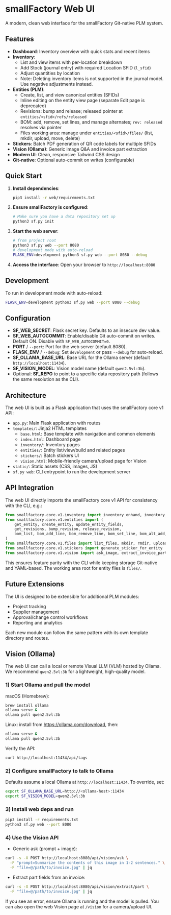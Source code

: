 # smallFactory Web UI

A modern, clean web interface for the smallFactory Git-native PLM system.

## Features

- **Dashboard**: Inventory overview with quick stats and recent items
- **Inventory**:
  - List and view items with per-location breakdown
  - Add Stock (journal entry) with required Location SFID (`l_sfid`)
  - Adjust quantities by location
  - Note: Deleting inventory items is not supported in the journal model. Use negative adjustments instead.
- **Entities (PLM)**:
  - Create, list, and view canonical entities (SFIDs)
  - Inline editing on the entity view page (separate Edit page is deprecated)
  - Revisions: bump and release; released pointer at `entities/<sfid>/refs/released`
  - BOM: add, remove, set lines, and manage alternates; `rev: released` resolves via pointer
  - Files working area: manage under `entities/<sfid>/files/` (list, mkdir, upload, move, delete)
- **Stickers**: Batch PDF generation of QR code labels for multiple SFIDs
- **Vision (Ollama)**: Generic image Q&A and invoice part extraction
- **Modern UI**: Clean, responsive Tailwind CSS design
- **Git-native**: Optional auto-commit on writes (configurable)

## Quick Start

1. **Install dependencies**:
   ```bash
   pip3 install -r web/requirements.txt
   ```

2. **Ensure smallFactory is configured**:
   ```bash
   # Make sure you have a data repository set up
   python3 sf.py init
   ```

3. **Start the web server**:
   ```bash
   # from project root
   python3 sf.py web --port 8080
   # development mode with auto-reload
   FLASK_ENV=development python3 sf.py web --port 8080 --debug
   ```

4. **Access the interface**:
   Open your browser to `http://localhost:8080`

## Development

To run in development mode with auto-reload:

```bash
FLASK_ENV=development python3 sf.py web --port 8080 --debug
```

## Configuration

- **SF_WEB_SECRET**: Flask secret key. Defaults to an insecure dev value.
- **SF_WEB_AUTOCOMMIT**: Enable/disable Git auto-commit on writes. Default ON. Disable with `SF_WEB_AUTOCOMMIT=0`.
- **PORT** / `--port`: Port for the web server (default 8080).
- **FLASK_ENV** / `--debug`: Set `development` or pass `--debug` for auto-reload.
- **SF_OLLAMA_BASE_URL**: Base URL for the Ollama server (default `http://localhost:11434`).
- **SF_VISION_MODEL**: Vision model name (default `qwen2.5vl:3b`).
- Optional: **SF_REPO** to point to a specific data repository path (follows the same resolution as the CLI).

## Architecture

The web UI is built as a Flask application that uses the smallFactory core v1 API:

- `app.py`: Main Flask application with routes
- `templates/`: Jinja2 HTML templates
  - `base.html`: Base template with navigation and common elements
  - `index.html`: Dashboard page
  - `inventory/`: Inventory pages
  - `entities/`: Entity list/view/build and related pages
  - `stickers/`: Batch stickers UI
  - `vision.html`: Mobile-friendly camera/upload page for Vision
- `static/`: Static assets (CSS, images, JS)
- `sf.py web`: CLI entrypoint to run the development server

## API Integration

The web UI directly imports the smallFactory core v1 API for consistency with the CLI, e.g.:

```python
from smallfactory.core.v1.inventory import inventory_onhand, inventory_post
from smallfactory.core.v1.entities import (
    get_entity, create_entity, update_entity_fields,
    get_revisions, bump_revision, release_revision,
    bom_list, bom_add_line, bom_remove_line, bom_set_line, bom_alt_add, bom_alt_remove,
)
from smallfactory.core.v1.files import list_files, mkdir, rmdir, upload_file, delete_file, move_file, move_dir
from smallfactory.core.v1.stickers import generate_sticker_for_entity
from smallfactory.core.v1.vision import ask_image, extract_invoice_part
```

This ensures feature parity with the CLI while keeping storage Git-native and YAML-based. The working area root for entity files is `files/`.

## Future Extensions

The UI is designed to be extensible for additional PLM modules:

- Project tracking
- Supplier management
- Approval/change control workflows
- Reporting and analytics

Each new module can follow the same pattern with its own template directory and routes.

## Vision (Ollama)

The web UI can call a local or remote Visual LLM (VLM) hosted by Ollama. We recommend `qwen2.5vl:3b` for a lightweight, high-quality model.

### 1) Start Ollama and pull the model

macOS (Homebrew):

```bash
brew install ollama
ollama serve &
ollama pull qwen2.5vl:3b
```

Linux: install from https://ollama.com/download, then:

```bash
ollama serve &
ollama pull qwen2.5vl:3b
```

Verify the API:

```bash
curl http://localhost:11434/api/tags
```

### 2) Configure smallFactory to talk to Ollama

Defaults assume a local Ollama at `http://localhost:11434`. To override, set:

```bash
export SF_OLLAMA_BASE_URL=http://<ollama-host>:11434
export SF_VISION_MODEL=qwen2.5vl:3b
```

### 3) Install web deps and run

```bash
pip3 install -r requirements.txt
python3 sf.py web --port 8080
```

### 4) Use the Vision API

- Generic ask (prompt + image):

```bash
curl -s -X POST http://localhost:8080/api/vision/ask \
  -F "prompt=Summarize the contents of this image in 1-2 sentences." \
  -F "file=@/path/to/invoice.jpg" | jq
```

- Extract part fields from an invoice:

```bash
curl -s -X POST http://localhost:8080/api/vision/extract/part \
  -F "file=@/path/to/invoice.jpg" | jq
```

If you see an error, ensure Ollama is running and the model is pulled. You can also open the web Vision page at `/vision` for a camera/upload UI.
